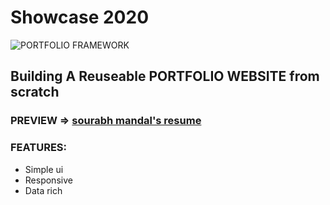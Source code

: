 # Showcase 2020
![PORTFOLIO FRAMEWORK](https://github.com/sourabhmandal/Showcase/tree/main/docs/logo/logo.svg)
## Building A Reuseable PORTFOLIO WEBSITE from scratch
### PREVIEW => [sourabh mandal's resume](https://sourabhmandalresume.netlify.app/)

### FEATURES:
* Simple ui
* Responsive
* Data rich
